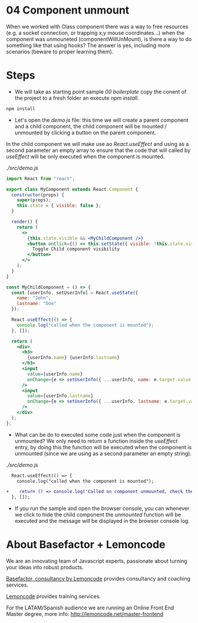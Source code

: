 # 04 Component unmount

When we worked with Class component there was a way to free resources (e.g.
a socket connection, or trapping x,y mouse coordinates...) when the component
was unmouneted (componentWillUnMount), is there a way to do something like
that using hooks? The answer is yes, including more scenarios (beware to
proper learning them).

# Steps

- We will take as starting point sample _00 boilerplate_ copy the conent of the
  project to a fresh folder an execute _npm install_.

```bash
npm install
```

- Let's open the _demo.js_ file: this time we will create a parent component
  and a child component, the child component will be mounted / unmounted by
  clicking a button on the parent component.

In the child component we will make use ao _React.useEffect_ and using
as a second parameter an empty array to ensure that the code that will
called by _useEffect_ will be only executed when the component is mounted.

_./src/demo.js_

```jsx
import React from "react";

export class MyComponent extends React.Component {
  constructor(props) {
    super(props);
    this.state = { visible: false };
  }

  render() {
    return (
      <>
        {this.state.visible && <MyChildComponent />}
        <button onClick={() => this.setState({ visible: !this.state.visible })}>
          Toggle Child component visibility
        </button>
      </>
    );
  }
}

const MyChildComponent = () => {
  const [userInfo, setUserInfo] = React.useState({
    name: "John",
    lastname: "Doe"
  });

  React.useEffect(() => {
    console.log("called when the component is mounted");
  }, []);

  return (
    <div>
      <h3>
        {userInfo.name} {userInfo.lastname}
      </h3>
      <input
        value={userInfo.name}
        onChange={e => setUserInfo({ ...userInfo, name: e.target.value })}
      />
      <input
        value={userInfo.lastname}
        onChange={e => setUserInfo({ ...userInfo, lastname: e.target.value })}
      />
    </div>
  );
};
```

- What can be do to executed some code just when the component is unmounted?
  We only need to return a function inside the _useEffect_ entry, by doing this
  the function will be executed when the component is unmounted (since we
  are using as a second parameter an empty string).

_./src/demo.js_

```diff
  React.useEffect(() => {
    console.log("called when the component is mounted");

+    return () => console.log('Called on component unmounted, check the [] on the react use effect');
  }, []);
```

- If you run the sample and open the browser console, you can whenever we click to
  hide the child component the _unmounted_ function will be executed and the message
  will be displayed in the browser console log.

# About Basefactor + Lemoncode

We are an innovating team of Javascript experts, passionate about turning your ideas into robust products.

[Basefactor, consultancy by Lemoncode](http://www.basefactor.com) provides consultancy and coaching services.

[Lemoncode](http://lemoncode.net/services/en/#en-home) provides training services.

For the LATAM/Spanish audience we are running an Online Front End Master degree, more info: http://lemoncode.net/master-frontend

